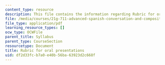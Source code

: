 ```yaml
---
content_type: resource
description: This file contains the information regarding Rubric for oral presentations.
file: /media/courses/21g-711-advanced-spanish-conversation-and-composition-spring-2014/df2d33fcb7a0e40b56ba63923d2c668f_MIT21G_711S14_Oral_pres.pdf
file_type: application/pdf
learning_resource_types: []
ocw_type: OCWFile
parent_title: Syllabus
parent_type: CourseSection
resourcetype: Document
title: Rubric for oral presentations
uid: df2d33fc-b7a0-e40b-56ba-63923d2c668f
---
```

